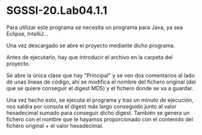 # SGSSI-20.Lab04.1.1

Para utilizar este programa se necesita un programa para Java, ya sea Eclipse, IntelliJ...

Una vez descargado se abre el proyecto mediante dicho programa. 

Antes de ejecutarlo, hay que introducir el archivo en la carpeta del proyecto.

Se abre la única clase que hay "Principal" y se ven dos comentarios al lado de unas líneas de código, ahí se modifica el nombre del fichero original (del que se quiere conseguir el digest MD5) y el fichero donde se va a guardar.

Una vez hecho esto, se ejecuta el programa y tras un minuto de ejecución, nos saldra por consola el digest más largo conseguido junto al valor hexadecimal sumado para conseguir dicho digest. También se genera un fichero con el nombre que le hayamos proporcionado con el contenido del fichero original + el valor hexadecimal.
